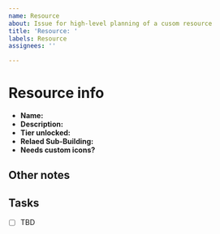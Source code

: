 ```yaml
---
name: Resource
about: Issue for high-level planning of a cusom resource
title: 'Resource: '
labels: Resource
assignees: ''

---
```


# Resource info
- **Name:** 
- **Description:** 
- **Tier unlocked:** 
- **Relaed Sub-Building:** 
- **Needs custom icons?** 

## Other notes

## Tasks
- [ ] TBD
